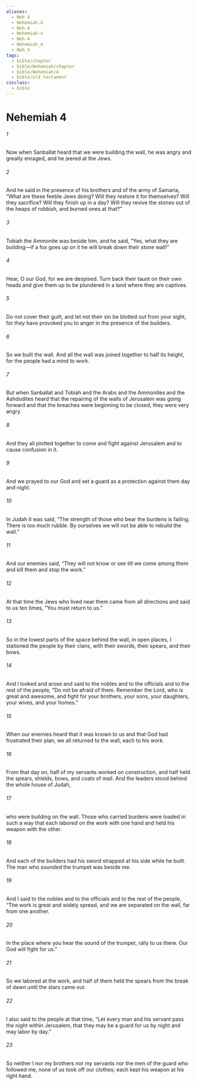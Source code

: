 ```yaml
---
aliases:
  - Neh 4
  - Nehemiah.4
  - Neh.4
  - Nehemiah-4
  - Neh-4
  - Nehemiah_4
  - Neh_4
tags:
  - bible/chapter
  - bible/Nehemiah/chapter
  - bible/Nehemiah/4
  - bible/old testament
cssclass:
  - bible
---
```


# Nehemiah 4

###### 1
Now when Sanballat heard that we were building the wall, he was angry and greatly enraged, and he jeered at the Jews.
###### 2
And he said in the presence of his brothers and of the army of Samaria, “What are these feeble Jews doing? Will they restore it for themselves? Will they sacrifice? Will they finish up in a day? Will they revive the stones out of the heaps of rubbish, and burned ones at that?”
###### 3
Tobiah the Ammonite was beside him, and he said, “Yes, what they are building—if a fox goes up on it he will break down their stone wall!”
###### 4
Hear, O our God, for we are despised. Turn back their taunt on their own heads and give them up to be plundered in a land where they are captives.
###### 5
Do not cover their guilt, and let not their sin be blotted out from your sight, for they have provoked you to anger in the presence of the builders.
###### 6
So we built the wall. And all the wall was joined together to half its height, for the people had a mind to work.
###### 7
But when Sanballat and Tobiah and the Arabs and the Ammonites and the Ashdodites heard that the repairing of the walls of Jerusalem was going forward and that the breaches were beginning to be closed, they were very angry.
###### 8
And they all plotted together to come and fight against Jerusalem and to cause confusion in it.
###### 9
And we prayed to our God and set a guard as a protection against them day and night.
###### 10
In Judah it was said, “The strength of those who bear the burdens is failing. There is too much rubble. By ourselves we will not be able to rebuild the wall.”
###### 11
And our enemies said, “They will not know or see till we come among them and kill them and stop the work.”
###### 12
At that time the Jews who lived near them came from all directions and said to us ten times, “You must return to us.”
###### 13
So in the lowest parts of the space behind the wall, in open places, I stationed the people by their clans, with their swords, their spears, and their bows.
###### 14
And I looked and arose and said to the nobles and to the officials and to the rest of the people, “Do not be afraid of them. Remember the Lord, who is great and awesome, and fight for your brothers, your sons, your daughters, your wives, and your homes.”
###### 15
When our enemies heard that it was known to us and that God had frustrated their plan, we all returned to the wall, each to his work.
###### 16
From that day on, half of my servants worked on construction, and half held the spears, shields, bows, and coats of mail. And the leaders stood behind the whole house of Judah,
###### 17
who were building on the wall. Those who carried burdens were loaded in such a way that each labored on the work with one hand and held his weapon with the other.
###### 18
And each of the builders had his sword strapped at his side while he built. The man who sounded the trumpet was beside me.
###### 19
And I said to the nobles and to the officials and to the rest of the people, “The work is great and widely spread, and we are separated on the wall, far from one another.
###### 20
In the place where you hear the sound of the trumpet, rally to us there. Our God will fight for us.”
###### 21
So we labored at the work, and half of them held the spears from the break of dawn until the stars came out.
###### 22
I also said to the people at that time, “Let every man and his servant pass the night within Jerusalem, that they may be a guard for us by night and may labor by day.”
###### 23
So neither I nor my brothers nor my servants nor the men of the guard who followed me, none of us took off our clothes; each kept his weapon at his right hand.


